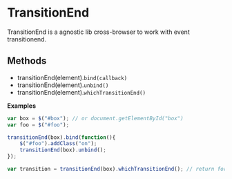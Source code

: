 # TransitionEnd
TransitionEnd is a agnostic lib cross-browser to work with event transitionend.

## Methods
* transitionEnd(element).<code>bind(callback)</code>
* transitionEnd(element).<code>unbind()</code>
* transitionEnd(element).<code>whichTransitionEnd()</code>

**Examples**
```js
var box = $("#box"); // or document.getElementById("box")
var foo = $("#foo");

transitionEnd(box).bind(function(){
	$("#foo").addClass("on");
	transitionEnd(box).unbind();
});

var transition = transitionEnd(box).whichTransitionEnd(); // return for example "webkitTransitionEnd"
```
